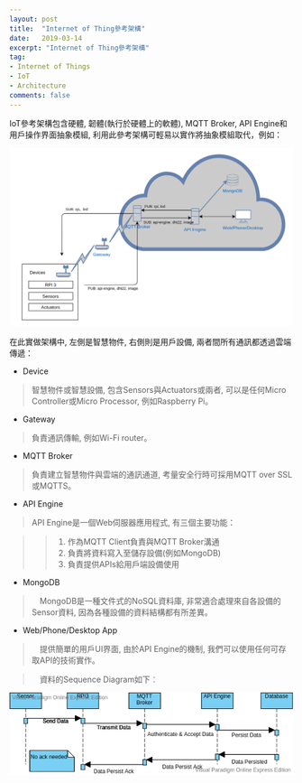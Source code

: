 ```yaml
---
layout: post
title:  "Internet of Thing參考架構"
date:   2019-03-14
excerpt: "Internet of Thing參考架構"
tag:
- Internet of Things 
- IoT
- Architecture
comments: false
---
```


IoT參考架構包含硬體, 韌體(執行於硬體上的軟體), MQTT Broker, API Engine和用戶操作界面抽象模組, 利用此參考架構可輕易以實作將抽象模組取代，例如： 

![alt text](https://github.com/kisekitw/kisekitw.github.io/blob/master/assets/img/1080314/arch.png?raw=true "IoT Architecture")

在此實做架構中, 左側是智慧物件, 右側則是用戶設備, 兩者間所有通訊都透過雲端傳遞： 

* Device 
> 智慧物件或智慧設備, 包含Sensors與Actuators或兩者, 可以是任何Micro Controller或Micro Processor, 例如Raspberry Pi。 

* Gateway 
> 負責通訊傳輸, 例如Wi-Fi router。 

* MQTT Broker 
> 負責建立智慧物件與雲端的通訊通道, 考量安全行時可採用MQTT over SSL或MQTTS。 

* API Engine 
> API Engine是一個Web伺服器應用程式, 有三個主要功能： 

>> 1. 作為MQTT Client負責與MQTT Broker溝通 
>> 2. 負責將資料寫入至儲存設備(例如MongoDB) 
>> 3. 負責提供APIs給用戶端設備使用 

* MongoDB 
>　MongoDB是一種文件式的NoSQL資料庫, 非常適合處理來自各設備的Sensor資料, 因為各種設備的資料結構都有所差異。 

* Web/Phone/Desktop App 
>　提供簡單的用戶UI界面, 由於API Engine的機制, 我們可以使用任何可存取API的技術實作。 

>　資料的Sequence Diagram如下︰ 

![Alt text](https://github.com/kisekitw/kisekitw.github.io/blob/master/assets/img/1080314/DataflowFromSensorToDB.png?raw=true "Dataflow From Sensor to DB")